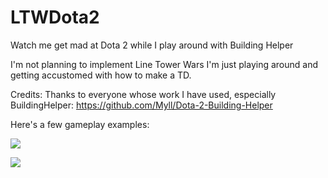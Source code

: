 # LTWDota2
Watch me get mad at Dota 2 while I play around with Building Helper

I'm not planning to implement Line Tower Wars I'm just playing around and getting accustomed with how to make a TD.

Credits:
Thanks to everyone whose work I have used, especially BuildingHelper:
https://github.com/Myll/Dota-2-Building-Helper

Here's a few gameplay examples:  

![](https://thumbs.gfycat.com/ActiveFarawayArcticseal-size_restricted.gif)  

![](https://thumbs.gfycat.com/EthicalAggressiveAlligator-size_restricted.gif)  
